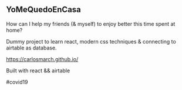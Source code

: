 ## YoMeQuedoEnCasa

How can I help my friends (& myself) to enjoy better this time spent at home?

Dummy project to learn react, modern css techniques & connecting to airtable as database.

https://carlosmarch.github.io/

Built with react && airtable


#covid19
